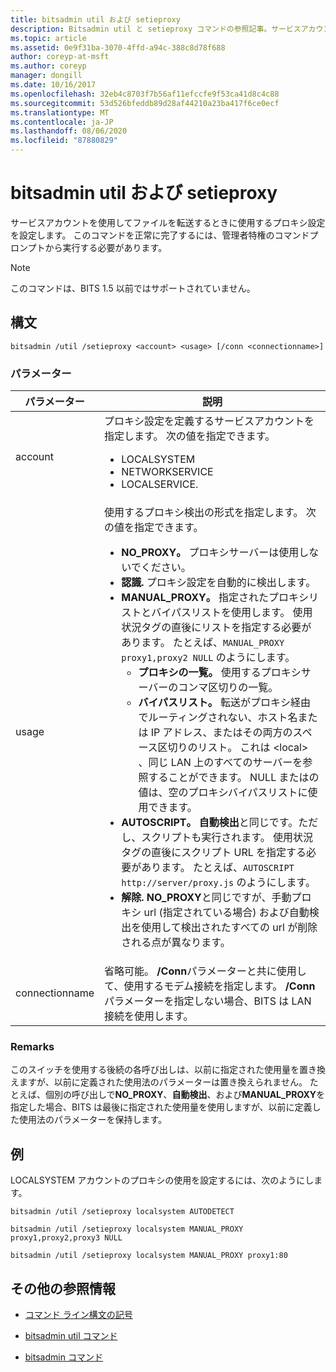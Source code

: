 ```yaml
---
title: bitsadmin util および setieproxy
description: Bitsadmin util と setieproxy コマンドの参照記事。サービスアカウントを使用してファイルを転送するときに使用するプロキシ設定を設定します。
ms.topic: article
ms.assetid: 0e9f31ba-3070-4ffd-a94c-388c8d78f688
author: coreyp-at-msft
ms.author: coreyp
manager: dongill
ms.date: 10/16/2017
ms.openlocfilehash: 32eb4c8703f7b56af11efccfe9f53ca41d8c4c88
ms.sourcegitcommit: 53d526bfeddb89d28af44210a23ba417f6ce0ecf
ms.translationtype: MT
ms.contentlocale: ja-JP
ms.lasthandoff: 08/06/2020
ms.locfileid: "87880829"
---
```

# <a name="bitsadmin-util-and-setieproxy"></a>bitsadmin util および setieproxy

サービスアカウントを使用してファイルを転送するときに使用するプロキシ設定を設定します。 このコマンドを正常に完了するには、管理者特権のコマンドプロンプトから実行する必要があります。

> [!NOTE]
> このコマンドは、BITS 1.5 以前ではサポートされていません。

## <a name="syntax"></a>構文

```
bitsadmin /util /setieproxy <account> <usage> [/conn <connectionname>]
```

### <a name="parameters"></a>パラメーター

| パラメーター | 説明 |
| --------- | ---------- |
| account | プロキシ設定を定義するサービスアカウントを指定します。 次の値を指定できます。<ul><li>LOCALSYSTEM</li><li>   NETWORKSERVICE</li><li>LOCALSERVICE.</li></ul> |
| usage | 使用するプロキシ検出の形式を指定します。 次の値を指定できます。<ul><li>**NO_PROXY。** プロキシサーバーは使用しないでください。</li><li>**認識.** プロキシ設定を自動的に検出します。</li><li>**MANUAL_PROXY。** 指定されたプロキシリストとバイパスリストを使用します。 使用状況タグの直後にリストを指定する必要があります。 たとえば、`MANUAL_PROXY proxy1,proxy2 NULL` のようにします。<ul><li>**プロキシの一覧。** 使用するプロキシサーバーのコンマ区切りの一覧。</li><li>**バイパスリスト。** 転送がプロキシ経由でルーティングされない、ホスト名または IP アドレス、またはその両方のスペース区切りのリスト。 これは \<local> 、同じ LAN 上のすべてのサーバーを参照することができます。 NULL またはの値は、空のプロキシバイパスリストに使用できます。</li></ul><li>**AUTOSCRIPT。** **自動検出**と同じです。ただし、スクリプトも実行されます。 使用状況タグの直後にスクリプト URL を指定する必要があります。 たとえば、`AUTOSCRIPT http://server/proxy.js` のようにします。</li><li>**解除.** **NO_PROXY**と同じですが、手動プロキシ url (指定されている場合) および自動検出を使用して検出されたすべての url が削除される点が異なります。</li></ul> |
| connectionname | 省略可能。 **/Conn**パラメーターと共に使用して、使用するモデム接続を指定します。 **/Conn**パラメーターを指定しない場合、BITS は LAN 接続を使用します。 |

### <a name="remarks"></a>Remarks

このスイッチを使用する後続の各呼び出しは、以前に指定された使用量を置き換えますが、以前に定義された使用法のパラメーターは置き換えられません。 たとえば、個別の呼び出しで**NO_PROXY**、**自動検出**、および**MANUAL_PROXY**を指定した場合、BITS は最後に指定された使用量を使用しますが、以前に定義した使用法のパラメーターを保持します。

## <a name="examples"></a>例

LOCALSYSTEM アカウントのプロキシの使用を設定するには、次のようにします。

```
bitsadmin /util /setieproxy localsystem AUTODETECT
```

```
bitsadmin /util /setieproxy localsystem MANUAL_PROXY proxy1,proxy2,proxy3 NULL
```

```
bitsadmin /util /setieproxy localsystem MANUAL_PROXY proxy1:80
```

## <a name="additional-references"></a>その他の参照情報

- [コマンド ライン構文の記号](command-line-syntax-key.md)

- [bitsadmin util コマンド](bitsadmin-util.md)

- [bitsadmin コマンド](bitsadmin.md)
